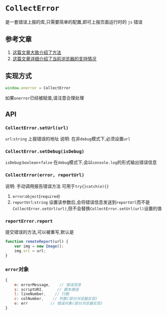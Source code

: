 # `CollectError` 

是一套错误上报的库,只需要简单的配置,即可上报页面运行时的 `js` 错误

## 参考文章

1. [这篇文章大致介绍了方法](http://www.cnblogs.com/cathsfz/p/how-to-capture-and-analyze-javascript-error.html)
2. [这篇文章详细介绍了当前浏览器的支持情况](http://blog.getsentry.com/2016/01/04/client-javascript-reporting-window-onerror.html)

## 实现方式

```javascript
window.onerror = CollectError
```
如果`onerror`已经被赋值,请注意合理处理

## API

### `CollectError.setUrl(url)` 

`url`:`string` 上报错误的地址
说明: 在非`debug`模式下,必须设置`url`

### `CollectError.setDebug(isDebug)`
`isDebug`:`boolean`=`false` 在`debug`模式下,会以`console.log`的形式输出错误信息

### `CollectError(error, reportUrl)`

说明: 手动调用报告错误方法 可用于`try{}catch(e){}`
1. `error`:`object`(`required`)
2. `reportUrl`:`string` 设置该参数后,会将错误信息发送到`reportUrl`而不是`CollectError.setUrl(url)`,但不会替换`CollectError.setUrl(url)`设置的值

### `reportError.report`

提交错误的方法,可以被重写,默认是

```javascript
function remoteReport(url) {
    var img = new Image();
    img.src = url;
}
```

### `error`对象

``` javascript
{
    m: errorMessage,    // 错误信息
    s: scriptURI,      // 脚本路径
    l: lineNumber,    // 行数
    c: colNumber,    // 列数(部分浏览器实现)
    e: err          // 错误对象(部分浏览器实现)
}
```
